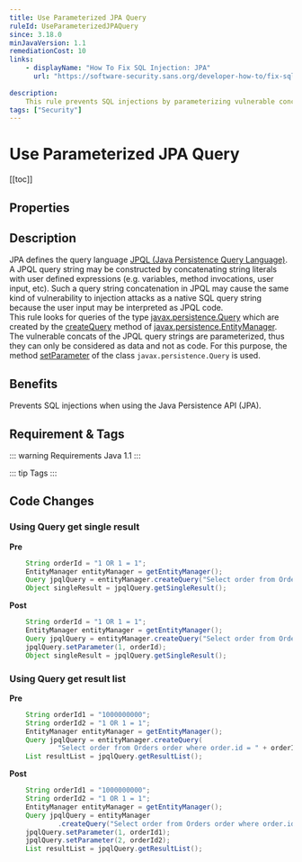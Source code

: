 ```yaml
---
title: Use Parameterized JPA Query
ruleId: UseParameterizedJPAQuery
since: 3.18.0
minJavaVersion: 1.1
remediationCost: 10
links:
    - displayName: "How To Fix SQL Injection: JPA"
      url: "https://software-security.sans.org/developer-how-to/fix-sql-injection-in-java-persistence-api-jpa"
    
description:
    This rule prevents SQL injections by parameterizing vulnerable concats of a JPQL query string. Thus user input can only be considered as data and not as code.
tags: ["Security"]
---
```


# Use Parameterized JPA Query

[[toc]]

## Properties

<RuleProperties />

## Description

JPA defines the query language [JPQL (Java Persistence Query Language)](https://docs.oracle.com/html/E13946_04/ejb3_langref.html). A JPQL query string may be constructed by concatenating string literals with user defined expressions (e.g. variables, method invocations, user input, etc). Such a query string concatenation in JPQL may cause the same kind of vulnerability to injection attacks as a native SQL query string because the user input may be interpreted as JPQL code.  
This rule looks for queries of the type [javax.persistence.Query](https://docs.oracle.com/javaee/7/api/javax/persistence/Query.html) which are created by the [createQuery](https://docs.oracle.com/javaee/7/api/javax/persistence/EntityManager.html#createQuery-java.lang.String-) method of [javax.persistence.EntityManager](https://docs.oracle.com/javaee/7/api/javax/persistence/EntityManager.html). The vulnerable concats of the JPQL query strings are parameterized, thus they can only be considered as data and not as code. For this purpose, the method [setParameter](https://docs.oracle.com/javaee/7/api/javax/persistence/Query.html#setParameter-int-java.lang.Object-) of the class `javax.persistence.Query` is used.

## Benefits

Prevents SQL injections when using the Java Persistence API (JPA).

## Requirement & Tags

::: warning Requirements
Java 1.1
:::

::: tip Tags
<TagLinks />
:::

## Code Changes



### Using Query get single result

__Pre__
```java
	String orderId = "1 OR 1 = 1";
	EntityManager entityManager = getEntityManager();
	Query jpqlQuery = entityManager.createQuery("Select order from Orders order where order.id = " + orderId);
	Object singleResult = jpqlQuery.getSingleResult();
```

__Post__
```java
	String orderId = "1 OR 1 = 1";
	EntityManager entityManager = getEntityManager();
	Query jpqlQuery = entityManager.createQuery("Select order from Orders order where order.id =  ?1");
	jpqlQuery.setParameter(1, orderId);
	Object singleResult = jpqlQuery.getSingleResult();
```


### Using Query get result list

__Pre__
```java
	String orderId1 = "1000000000";
	String orderId2 = "1 OR 1 = 1";
	EntityManager entityManager = getEntityManager();
	Query jpqlQuery = entityManager.createQuery(
			"Select order from Orders order where order.id = " + orderId1 + " or order.id = " + orderId2);
	List resultList = jpqlQuery.getResultList();
```

__Post__
```java
	String orderId1 = "1000000000";
	String orderId2 = "1 OR 1 = 1";
	EntityManager entityManager = getEntityManager();
	Query jpqlQuery = entityManager
			.createQuery("Select order from Orders order where order.id =  ?1" + " or order.id =  ?2");
	jpqlQuery.setParameter(1, orderId1);
	jpqlQuery.setParameter(2, orderId2);
	List resultList = jpqlQuery.getResultList();
```


<VersionNotice />